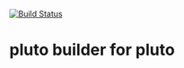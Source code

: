 [![Build Status](https://travis-ci.org/pluto-build/build-pluto?branch=master)](https://travis-ci.org/pluto-build/build-pluto)

# pluto builder for pluto
